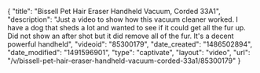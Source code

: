 {
    "title": "Bissell Pet Hair Eraser Handheld Vacuum, Corded 33A1",
    "description": "Just a video to show how this vacuum cleaner worked. I have a dog that sheds a lot and wanted to see if it could get all the fur up. Did not show an after shot but it did remove all of the fur. It's a decent powerful handheld",
    "videoid": "85300179",
    "date_created": "1486502894",
    "date_modified": "1491596901",
    "type": "captivate",
    "layout": "video",
    "url": "\/v\/bissell-pet-hair-eraser-handheld-vacuum-corded-33a1\/85300179"
}